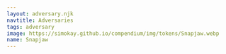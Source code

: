 ```yaml
---
layout: adversary.njk
navtitle: Adversaries
tags: adversary
image: https://simokay.github.io/compendium/img/tokens/Snapjaw.webp
name: Snapjaw
---
```

